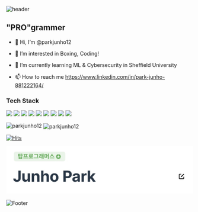 
![header](https://capsule-render.vercel.app/api?type=waving&height=120&section=header)
<h2 align="left">"PRO"grammer</h2>

- 👋 Hi, I’m @parkjunho12
- 👀 I’m interested in Boxing, Coding!

- 🌱 I’m currently learning ML & Cybersecurity in Sheffield University
- 📫 How to reach me https://www.linkedin.com/in/park-junho-881222164/

<!---
parkjunho12/parkjunho12 is a ✨ special ✨ repository because its `README.md` (this file) appears on your GitHub profile.
You can click the Preview link to take a look at your changes.
--->

  ### Tech Stack
<p>
  <img src="https://img.shields.io/badge/JAVA-007396?style=flat-square&logo=JAVA&logoColor=white"/>
  </a>  
  <img src="https://img.shields.io/badge/Kotlin-0095D5?style=flat-square&logo=Kotlin&logoColor=white"/>
  </a>  
  <img src="https://img.shields.io/badge/Android Studio-3DDC84?style=flat-square&logo=Android Studio&logoColor=white"/>
  </a>  
  <img src="https://img.shields.io/badge/Android-3DDC84?style=flat-square&logo=Android&logoColor=white"/>
  </a>  
  <img src="https://img.shields.io/badge/Gradle-02303A?style=flat-square&logo=Gradle&logoColor=white"/>
  </a>    
  <img src="https://img.shields.io/badge/Swift-F05138?style=flat-square&logo=Swift&logoColor=white"/>
  </a>
  <img src="https://img.shields.io/badge/Github Actions-2088FF?style=flat-square&logo=Github Actions&logoColor=white"/>
  </a>
  <img src="https://img.shields.io/badge/Github-181717?style=flat-square&logo=Github&logoColor=white"/>
  </a>
  <img src="https://img.shields.io/badge/Firebase-FFCA28?style=flat-square&logo=Firebase&logoColor=white"/>
  </a> 
</p>



<p><img align="left" src="https://github-readme-stats.vercel.app/api/top-langs?username=parkjunho12&show_icons=true&locale=en&layout=compact&theme=tokyonight" alt="parkjunho12" /></p>



<p>&nbsp;<img align="center" src="https://github-readme-stats.vercel.app/api?username=parkjunho12&show_icons=true&locale=en" alt="parkjunho12" /></p>

[![Hits](https://hits.seeyoufarm.com/api/count/incr/badge.svg?url=https%3A%2F%2Fgithub.com%2Fparkjunho12&count_bg=%23A6AF32&title_bg=%23555555&icon=&icon_color=%23E7E7E7&title=hits&edge_flat=false)](https://hits.seeyoufarm.com)                

![](my_badge.jpg)


![Footer](https://capsule-render.vercel.app/api?type=waving&height=120&section=footer)
